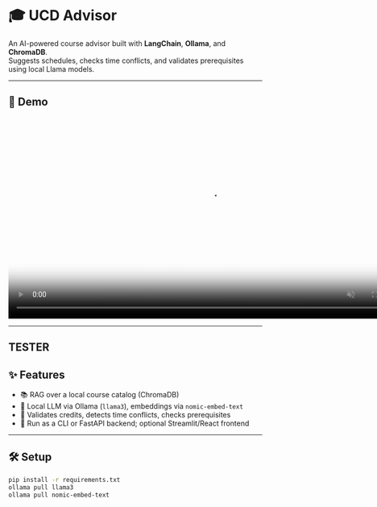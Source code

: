 # 🎓 UCD Advisor

An AI-powered course advisor built with **LangChain**, **Ollama**, and **ChromaDB**.  
Suggests schedules, checks time conflicts, and validates prerequisites using local Llama models.

---

## 🚀 Demo

<!-- Autoplaying, looping, silent video (like a GIF) -->
<video src="docs/Rag.mp4" width="800" autoplay loop muted playsinline poster="docs/demo_poster.jpg">
  Your browser does not support the video tag.
</video>

---
## TESTER
## ✨ Features
- 📚 RAG over a local course catalog (ChromaDB)
- 🤖 Local LLM via Ollama (`llama3`), embeddings via `nomic-embed-text`
- 🧮 Validates credits, detects time conflicts, checks prerequisites
- 🧰 Run as a CLI or FastAPI backend; optional Streamlit/React frontend

---

## 🛠️ Setup

```bash
pip install -r requirements.txt
ollama pull llama3
ollama pull nomic-embed-text
 

